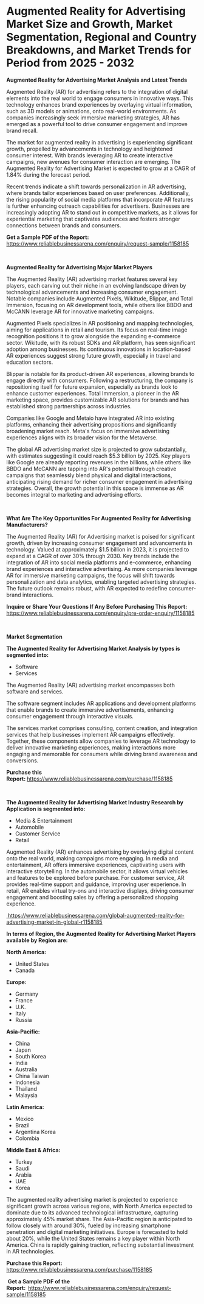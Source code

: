<p><h1>Augmented Reality for Advertising Market Size and Growth, Market Segmentation, Regional and Country Breakdowns, and Market Trends for Period from 2025 -  2032</h1></p><p><strong>Augmented Reality for Advertising Market Analysis and Latest Trends</strong></p>
<p><p>Augmented Reality (AR) for advertising refers to the integration of digital elements into the real world to engage consumers in innovative ways. This technology enhances brand experiences by overlaying virtual information, such as 3D models or animations, onto real-world environments. As companies increasingly seek immersive marketing strategies, AR has emerged as a powerful tool to drive consumer engagement and improve brand recall.</p><p>The market for augmented reality in advertising is experiencing significant growth, propelled by advancements in technology and heightened consumer interest. With brands leveraging AR to create interactive campaigns, new avenues for consumer interaction are emerging. The Augmented Reality for Advertising Market is expected to grow at a CAGR of 1.84% during the forecast period. </p><p>Recent trends indicate a shift towards personalization in AR advertising, where brands tailor experiences based on user preferences. Additionally, the rising popularity of social media platforms that incorporate AR features is further enhancing outreach capabilities for advertisers. Businesses are increasingly adopting AR to stand out in competitive markets, as it allows for experiential marketing that captivates audiences and fosters stronger connections between brands and consumers.</p></p>
<p><strong>Get a Sample PDF of the Report:&nbsp;</strong> <a href="https://www.reliablebusinessarena.com/enquiry/request-sample/1158185?utm_campaign=2112&utm_medium=2&utm_source=Github&utm_content=ia&utm_term=19042025&utm_id=augmented-reality-for-advertising">https://www.reliablebusinessarena.com/enquiry/request-sample/1158185</a></p>
<p>&nbsp;</p>
<p><strong>Augmented Reality for Advertising Major Market Players</strong></p>
<p><p>The Augmented Reality (AR) advertising market features several key players, each carving out their niche in an evolving landscape driven by technological advancements and increasing consumer engagement. Notable companies include Augmented Pixels, Wikitude, Blippar, and Total Immersion, focusing on AR development tools, while others like BBDO and McCANN leverage AR for innovative marketing campaigns. </p><p>Augmented Pixels specializes in AR positioning and mapping technologies, aiming for applications in retail and tourism. Its focus on real-time image recognition positions it to grow alongside the expanding e-commerce sector. Wikitude, with its robust SDKs and AR platform, has seen significant adoption among businesses. Its continuous innovations in location-based AR experiences suggest strong future growth, especially in travel and education sectors.</p><p>Blippar is notable for its product-driven AR experiences, allowing brands to engage directly with consumers. Following a restructuring, the company is repositioning itself for future expansion, especially as brands look to enhance customer experiences. Total Immersion, a pioneer in the AR marketing space, provides customizable AR solutions for brands and has established strong partnerships across industries.</p><p>Companies like Google and Metaio have integrated AR into existing platforms, enhancing their advertising propositions and significantly broadening market reach. Meta's focus on immersive advertising experiences aligns with its broader vision for the Metaverse.</p><p>The global AR advertising market size is projected to grow substantially, with estimates suggesting it could reach $5.3 billion by 2025. Key players like Google are already reporting revenues in the billions, while others like BBDO and McCANN are tapping into AR's potential through creative campaigns that seamlessly blend physical and digital interactions, anticipating rising demand for richer consumer engagement in advertising strategies. Overall, the growth potential in this space is immense as AR becomes integral to marketing and advertising efforts.</p></p>
<p>&nbsp;</p>
<p><strong>What Are The Key Opportunities For Augmented Reality for Advertising Manufacturers?</strong></p>
<p><p>The Augmented Reality (AR) for Advertising market is poised for significant growth, driven by increasing consumer engagement and advancements in technology. Valued at approximately $1.5 billion in 2023, it is projected to expand at a CAGR of over 30% through 2030. Key trends include the integration of AR into social media platforms and e-commerce, enhancing brand experiences and interactive advertising. As more companies leverage AR for immersive marketing campaigns, the focus will shift towards personalization and data analytics, enabling targeted advertising strategies. The future outlook remains robust, with AR expected to redefine consumer-brand interactions.</p></p>
<p><strong>Inquire or Share Your Questions If Any Before Purchasing This Report:</strong> <a href="https://www.reliablebusinessarena.com/enquiry/pre-order-enquiry/1158185?utm_campaign=2112&utm_medium=2&utm_source=Github&utm_content=ia&utm_term=19042025&utm_id=augmented-reality-for-advertising">https://www.reliablebusinessarena.com/enquiry/pre-order-enquiry/1158185</a></p>
<p>&nbsp;</p>
<p><strong>Market Segmentation</strong></p>
<p><strong>The Augmented Reality for Advertising Market Analysis by types is segmented into:</strong></p>
<p><ul><li>Software</li><li>Services</li></ul></p>
<p><p>The Augmented Reality (AR) advertising market encompasses both software and services. </p><p>The software segment includes AR applications and development platforms that enable brands to create immersive advertisements, enhancing consumer engagement through interactive visuals. </p><p>The services market comprises consulting, content creation, and integration services that help businesses implement AR campaigns effectively. Together, these components allow companies to leverage AR technology to deliver innovative marketing experiences, making interactions more engaging and memorable for consumers while driving brand awareness and conversions.</p></p>
<p><strong>Purchase this Report:&nbsp;</strong><a href="https://www.reliablebusinessarena.com/purchase/1158185?utm_campaign=2112&utm_medium=2&utm_source=Github&utm_content=ia&utm_term=19042025&utm_id=augmented-reality-for-advertising">https://www.reliablebusinessarena.com/purchase/1158185</a></p>
<p>&nbsp;</p>
<p><strong>The Augmented Reality for Advertising Market Industry Research by Application is segmented into:</strong></p>
<p><ul><li>Media & Entertainment</li><li>Automobile</li><li>Customer Service</li><li>Retail</li></ul></p>
<p><p>Augmented Reality (AR) enhances advertising by overlaying digital content onto the real world, making campaigns more engaging. In media and entertainment, AR offers immersive experiences, captivating users with interactive storytelling. In the automobile sector, it allows virtual vehicles and features to be explored before purchase. For customer service, AR provides real-time support and guidance, improving user experience. In retail, AR enables virtual try-ons and interactive displays, driving consumer engagement and boosting sales by offering a personalized shopping experience.</p></p>
<p><a href="https://www.reliablebusinessarena.com/global-augmented-reality-for-advertising-market-in-global-r1158185?utm_campaign=2112&utm_medium=2&utm_source=Github&utm_content=ia&utm_term=19042025&utm_id=augmented-reality-for-advertising">&nbsp;https://www.reliablebusinessarena.com/global-augmented-reality-for-advertising-market-in-global-r1158185</a></p>
<p><strong>In terms of Region, the Augmented Reality for Advertising Market Players available by Region are:</strong></p>
<p>
    <p> <strong> North America: </strong>
        <ul>
            <li>United States</li>
            <li>Canada</li>
        </ul>
        </p> 
    <p> <strong> Europe: </strong>
        <ul>
            <li>Germany</li>
            <li>France</li>
            <li>U.K.</li>
            <li>Italy</li>
            <li>Russia</li>
        </ul>
        </p> 
    <p> <strong> Asia-Pacific: </strong>
        <ul>
            <li>China</li>
            <li>Japan</li>
            <li>South Korea</li>
            <li>India</li>
            <li>Australia</li>
            <li>China Taiwan</li>
            <li>Indonesia</li>
            <li>Thailand</li>
            <li>Malaysia</li>
        </ul>
        </p> 
    <p> <strong> Latin America: </strong>
        <ul>
            <li>Mexico</li>
            <li>Brazil</li>
            <li>Argentina Korea</li>
            <li>Colombia</li>
        </ul>
        </p> 
    <p> <strong> Middle East & Africa: </strong>
        <ul>
            <li>Turkey</li>
            <li>Saudi</li>
            <li>Arabia</li>
            <li>UAE</li>
            <li>Korea</li>
        </ul>
    </p>
    </p>
<p><p>The augmented reality advertising market is projected to experience significant growth across various regions, with North America expected to dominate due to its advanced technological infrastructure, capturing approximately 45% market share. The Asia-Pacific region is anticipated to follow closely with around 30%, fueled by increasing smartphone penetration and digital marketing initiatives. Europe is forecasted to hold about 20%, while the United States remains a key player within North America. China is rapidly gaining traction, reflecting substantial investment in AR technologies.</p></p>
<p><strong>Purchase this Report: </strong><a href="https://www.reliablebusinessarena.com/purchase/1158185?utm_campaign=2112&utm_medium=2&utm_source=Github&utm_content=ia&utm_term=19042025&utm_id=augmented-reality-for-advertising">https://www.reliablebusinessarena.com/purchase/1158185</a></p>
<p>&nbsp;<strong>Get a Sample PDF of the Report:&nbsp;&nbsp;</strong><a href="https://www.reliablebusinessarena.com/enquiry/request-sample/1158185?utm_campaign=2112&utm_medium=2&utm_source=Github&utm_content=ia&utm_term=19042025&utm_id=augmented-reality-for-advertising">https://www.reliablebusinessarena.com/enquiry/request-sample/1158185</a></p>
<p><strong></strong></p>
<p><p></p><p></p><p></p></p>